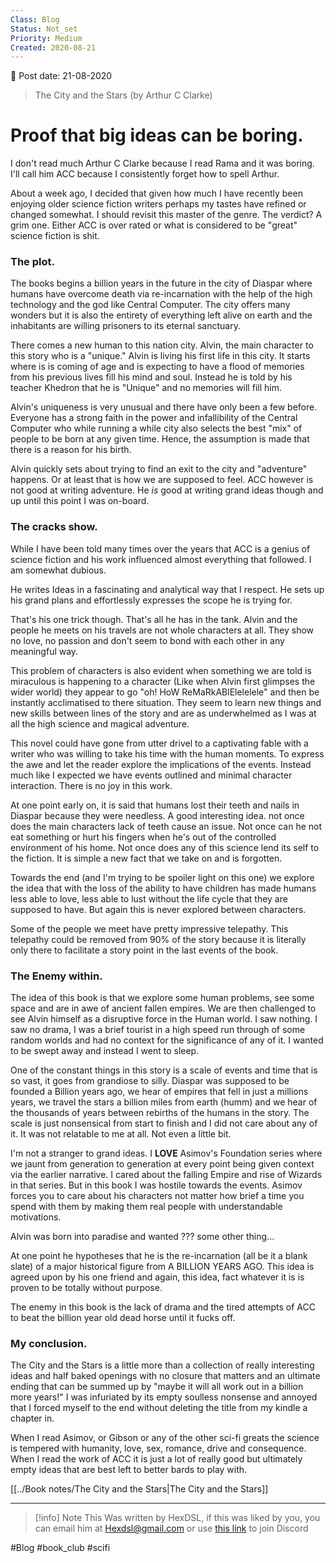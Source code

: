 ```yaml
---
Class: Blog
Status: Not_set
Priority: Medium
Created: 2020-08-21
---
```


📆 Post date: 21-08-2020

> The City and the Stars (by Arthur C Clarke)

# Proof that big ideas can be boring.
I don't read much Arthur C Clarke because I read Rama and it was boring. I'll call him ACC because I consistently forget how to spell Arthur.

About a week ago, I decided that given how much I have recently been enjoying older science fiction writers perhaps my tastes have refined or changed somewhat. I should revisit this master of the genre. The verdict? A grim one. Either ACC is over rated or what is considered to be "great" science fiction is shit.

### The plot.
The books begins a billion years in the future in the city of Diaspar where humans have overcome death via re-incarnation with the help of the high technology and the god like Central Computer. The city offers many wonders but it is also the entirety of everything left alive on earth and the inhabitants are willing prisoners to its eternal sanctuary.

There comes a new human to this nation city. Alvin, the main character to this story who is a "unique." Alvin is living his first life in this city. It starts where is is coming of age and is expecting to have a flood of memories from his previous lives fill his mind and soul. Instead he is told by his teacher Khedron that he is "Unique" and no memories will fill him.

Alvin's uniqueness is very unusual and there have only been a few before. Everyone has a strong faith in the power and infallibility of the Central Computer who while running a while city also selects the best "mix" of people to be born at any given time. Hence, the assumption is made that there is a reason for his birth.

Alvin quickly sets about trying to find an exit to the city and "adventure" happens. Or at least that is how we are supposed to feel. ACC however is not good at writing adventure. He *is* good at writing grand ideas though and up until this point I was on-board.

### The cracks show.
While I have been told many times over the years that ACC is a genius of science fiction and his work influenced almost everything that followed. I am somewhat dubious.

He writes Ideas in a fascinating and analytical way that I respect. He sets up his grand plans and effortlessly expresses the scope he is trying for.

That's his one trick though. That's all he has in the tank. Alvin and the people he meets on his travels are not whole characters at all. They show no love, no passion and don't seem to bond with each other in any meaningful way.

This problem of characters is also evident when something we are told is miraculous is happening to a character (Like when Alvin first glimpses the wider world) they appear to go "oh! HoW ReMaRkABlElelelele" and then be instantly acclimatised to there situation. They seem to learn new things and new skills between lines of the story and are as underwhelmed as I was at all the high science and magical adventure.

This novel could have gone from utter drivel to a captivating fable with a writer who was willing to take his time with the human moments. To express the awe and let the reader explore the implications of the events. Instead much like I expected we have events outlined and minimal character interaction. There is no joy in this work.

At one point early on, it is said that humans lost their teeth and nails in Diaspar because they were needless. A good interesting idea. not once does the main characters lack of teeth cause an issue. Not once can he not eat something or hurt his fingers when he's out of the controlled environment of his home. Not once does any of this science lend its self to the fiction. It is simple a new fact that we take on and is forgotten.

Towards the end (and I'm trying to be spoiler light on this one) we explore the idea that with the loss of the ability to have children has made humans less able to love, less able to lust without the life cycle that they are supposed to have. But again this is never explored between characters.

Some of the people we meet have pretty impressive telepathy. This telepathy could be removed from 90% of the story because it is literally only there to facilitate a story point in the last events of the book.

### The Enemy within.
The idea of this book is that we explore some human problems, see some space and are in awe of ancient fallen empires. We are then challenged to see Alvin himself as a disruptive force in the Human world. I saw nothing. I saw no drama, I was a brief tourist in a high speed run through of some random worlds and had no context for the significance of any of it. I wanted to be swept away and instead I went to sleep.

One of the constant things in this story is a scale of events and time that is so vast, it goes from grandiose to silly. Diaspar was supposed to be founded a Billion years ago, we hear of empires that fell in just a millions years, we travel the stars a billion miles from earth (humm) and we hear of the thousands of years between rebirths of the humans in the story. The scale is just nonsensical from start to finish and I did not care about any of it. It was not relatable to me at all. Not even a little bit.

I'm not a stranger to grand ideas. I **LOVE** Asimov's Foundation series where we jaunt from generation to generation at every point being given context via the earlier narrative. I cared about the falling Empire and rise of Wizards in that series. But in this book I was hostile towards the events. Asimov forces you to care about his characters not matter how brief a time you spend with them by making them real people with understandable motivations.

Alvin was born into paradise and wanted ??? some other thing...

At one point he hypotheses that he is the re-incarnation (all be it a blank slate) of a major historical figure from A BILLION YEARS AGO. This idea is agreed upon by his one friend and again, this idea, fact whatever it is is proven to be totally without purpose.

The enemy in this book is the lack of drama and the tired attempts of ACC to beat the billion year old dead horse until it fucks off.

### My conclusion.
The City and the Stars is a little more than a collection of really interesting ideas and half baked openings with no closure that matters and an ultimate ending that can be summed up by "maybe it will all work out in a billion more years!" I was infuriated by its empty soulless nonsense and annoyed that I forced myself to the end without deleting the title from my kindle a chapter in.

When I read Asimov, or Gibson or any of the other sci-fi greats the science is tempered with humanity, love, sex, romance, drive and consequence. When I read the work of ACC it is just a lot of really good but ultimately empty ideas that are best left to better bards to play with.

[[../Book notes/The City and the Stars|The City and the Stars]]

---

> [!info] Note
> This Was written by HexDSL, if this was liked by you, you can email him at [Hexdsl@gmail.com](mailto:hexdsl@gmail.com) or use [this link](https://discord.hexdsl.com) to join Discord

#Blog #book_club #scifi 